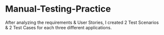 # Manual-Testing-Practice
After analyzing the requirements &amp; User Stories, I created 2 Test Scenarios &amp; 2 Test Cases for each three different applications.
